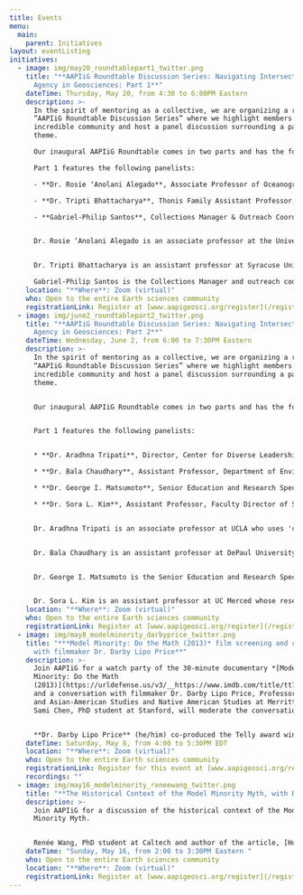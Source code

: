 ```yaml
---
title: Events
menu:
  main:
    parent: Initiatives
layout: eventListing
initiatives:
  - image: img/may20_roundtablepart1_twitter.png
    title: "**AAPIiG Roundtable Discussion Series: Navigating Intersectionality and
      Agency in Geosciences: Part 1**"
    dateTime: Thursday, May 20, from 4:30 to 6:00PM Eastern
    description: >-
      In the spirit of mentoring as a collective, we are organizing a regular
      “AAPIiG Roundtable Discussion Series” where we highlight members of our
      incredible community and host a panel discussion surrounding a particular
      theme.

      Our inaugural AAPIiG Roundtable comes in two parts and has the following theme: “Navigating Intersectionality and Agency in the Geosciences.” 

      Part 1 features the following panelists:

      - **Dr. Rosie ʻAnolani Alegado**, Associate Professor of Oceanography,  Director of the Sea Grant Center of Excellence in Integrated Knowledge Systems, Director of the SOEST Maile Mentoring Bridge Program

      - **Dr. Tripti Bhattacharya**, Thonis Family Assistant Professor, Syracuse University

      - **Gabriel-Philip Santos**, Collections Manager & Outreach Coordinator, Alf Museum of Paleontology


      Dr. Rosie ‘Anolani Alegado is an associate professor at the University of Hawai‘i at Mānoa who focuses on the interaction between bacteria and the adaptive potential of their ecosystem. 


      Dr. Tripti Bhattacharya is an assistant professor at Syracuse University and her research focuses on reconstructing past climates to understand the dynamics of rainfall patterns. 

      Gabriel-Philip Santos is the Collections Manager and outreach coordinator at the Raymond M. Alf Museum of Paleontology who is passionate about science communication and diversity, equity, inclusion, and accessibility in science education and STEM.
    location: "**Where**: Zoom (virtual)"
    who: Open to the entire Earth sciences community
    registrationLink: Register at [www.aapigeosci.org/register](/register).
  - image: img/june2_roundtablepart2_twitter.png
    title: "**AAPIiG Roundtable Discussion Series: Navigating Intersectionality and
      Agency in Geosciences: Part 2**"
    dateTime: Wednesday, June 2, from 6:00 to 7:30PM Eastern
    description: >-
      In the spirit of mentoring as a collective, we are organizing a regular
      “AAPIiG Roundtable Discussion Series” where we highlight members of our
      incredible community and host a panel discussion surrounding a particular
      theme.


      Our inaugural AAPIiG Roundtable comes in two parts and has the following theme: “Navigating Intersectionality and Agency in the Geosciences.” 


      Part 1 features the following panelists:


      * **Dr. Aradhna Tripati**, Director, Center for Diverse Leadership in Science, Associate Professor at UCLA

      * **Dr. Bala Chaudhary**, Assistant Professor, Department of Environmental Science and Studies, DePaul University

      * **Dr. George I. Matsumoto**, Senior Education and Research Specialist, Monterey Bay Aquarium Research Institute

      * **Dr. Sora L. Kim**, Assistant Professor, Faculty Director of SIELO (Stable Isotope Ecosystem Laboratory of) UC Merced


      Dr. Aradhna Tripati is an associate professor at UCLA who uses 'clumped' (doubly substituted) isotopes to study the dynamics of past and future climate change.


      Dr. Bala Chaudhary is an assistant professor at DePaul University whose research focuses on plant-soil-microbial ecology, plant microbiome functioning, and the emerging field of microbial movement ecology.


      Dr. George I. Matsumoto is the Senior Education and Research Specialist at the Monterey Bay Aquarium Research Institute and coordinates seminars, summer internships, distance education, professional development workshops, and MBARI's partnership with other institutions.


      Dr. Sora L. Kim is an assistant professor at UC Merced whose research interests include paleoecology, climate change, environmental reconstruction and stable isotope biogeochemistry.
    location: "**Where**: Zoom (virtual)"
    who: Open to the entire Earth sciences community
    registrationLink: Register at [www.aapigeosci.org/register](/register).
  - image: img/may8_modelminority_darbyprice_twitter.png
    title: "***Model Minority: Do the Math (2013)* film screening and conversation
      with filmmaker Dr. Darby Lipo Price**"
    description: >-
      Join AAPIiG for a watch party of the 30-minute documentary *[Model
      Minority: Do the Math
      (2013)](https://urldefense.us/v3/__https://www.imdb.com/title/tt7407412/__;!!G2kpM7uM-TzIFchu!n3APv6JKr6PLgftcLbk8tN-P8EJKYQe6U-p2dPAic0Dzj5PM1Axl-cuyxrMPljrcXw$)*
      and a conversation with filmmaker Dr. Darby Lipo Price, Professor in Asian
      and Asian-American Studies and Native American Studies at Merritt College.
      Sami Chen, PhD student at Stanford, will moderate the conversation.\


      **Dr. Darby Lipo Price** (he/him) co-produced the Telly award winning PBS documentaries: *Model Minority: Do the Math (2013)*, and *Crossing the Line: Multiracial Comedians (2008)* with Teja Arboleda.   Price completed a Ph.D. at the University of California at Berkeley in Comparative Ethnic Studies, and currently teaches Asian and Asian American Studies, and Native American Studies at Merritt College.  He has also taught similar courses at UC Berkeley, UC Santa Cruz, San Jose State U, DePaul U, Vassar, Mills, and Laney.  Price has published in *Amerasia Journal*, *Critical Mass: A Journal of Asian American Cultural Criticism*, T*he American Indian Culture and Research Journal*, and several anthologies.  In his free time, Price volunteers as a docent at the Portland Chinatown Museum and enjoys playing guitar and gardening.
    dateTime: Saturday, May 8, from 4:00 to 5:30PM EDT
    location: "**Where**: Zoom (virtual)"
    who: Open to the entire Earth sciences community
    registrationLink: Register for this event at [www.aapigeosci.org/register](/register).
    recordings: ""
  - image: img/may16_modelminority_reneewang_twitter.png
    title: "**The Historical Context of the Model Minority Myth, with Renée Wang**"
    description: >-
      Join AAPIiG for a discussion of the historical context of the Model
      Minority Myth. 


      Renée Wang, PhD student at Caltech and author of the article, [How the Model Minority Myth Harms Us All](https://caltechletters.org/viewpoints/model-minority-myth), will present a short presentation and moderate a community discussion.
    dateTime: "Sunday, May 16, from 2:00 to 3:30PM Eastern "
    who: Open to the entire Earth sciences community
    location: "**Where**: Zoom (virtual)"
    registrationLink: Register at [www.aapigeosci.org/register](/register).
---
```

